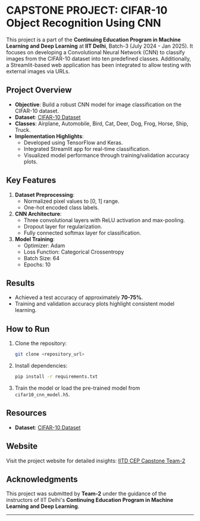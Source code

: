 
# CAPSTONE PROJECT: CIFAR-10 Object Recognition Using CNN

This project is a part of the **Continuing Education Program in Machine Learning and Deep Learning** at **IIT Delhi**, Batch-3 (July 2024 - Jan 2025). It focuses on developing a Convolutional Neural Network (CNN) to classify images from the CIFAR-10 dataset into ten predefined classes. Additionally, a Streamlit-based web application has been integrated to allow testing with external images via URLs.

## **Project Overview**
- **Objective**: Build a robust CNN model for image classification on the CIFAR-10 dataset.
- **Dataset**: [CIFAR-10 Dataset](https://www.cs.toronto.edu/~kriz/cifar.html)
- **Classes**: Airplane, Automobile, Bird, Cat, Deer, Dog, Frog, Horse, Ship, Truck.
- **Implementation Highlights**:
  - Developed using TensorFlow and Keras.
  - Integrated Streamlit app for real-time classification.
  - Visualized model performance through training/validation accuracy plots.

## **Key Features**
1. **Dataset Preprocessing**:
   - Normalized pixel values to [0, 1] range.
   - One-hot encoded class labels.
2. **CNN Architecture**:
   - Three convolutional layers with ReLU activation and max-pooling.
   - Dropout layer for regularization.
   - Fully connected softmax layer for classification.
3. **Model Training**:
   - Optimizer: Adam
   - Loss Function: Categorical Crossentropy
   - Batch Size: 64
   - Epochs: 10

## **Results**
- Achieved a test accuracy of approximately **70-75%**.
- Training and validation accuracy plots highlight consistent model learning.

## **How to Run**
1. Clone the repository:
   ```bash
   git clone <repository_url>
   ```
2. Install dependencies:
   ```bash
   pip install -r requirements.txt
   ```
3. Train the model or load the pre-trained model from `cifar10_cnn_model.h5`.

## **Resources**
- **Dataset**: [CIFAR-10 Dataset](https://www.cs.toronto.edu/~kriz/cifar.html)

## **Website**
Visit the project website for detailed insights: [IITD CEP Capstone Team-2](https://sites.google.com/view/iitd-cep-capstone-team-2)

## **Acknowledgments**
This project was submitted by **Team-2** under the guidance of the instructors of IIT Delhi's **Continuing Education Program in Machine Learning and Deep Learning**.

---
